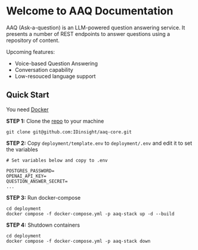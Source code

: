 # Welcome to AAQ Documentation

AAQ (Ask-a-question) is an LLM-powered question answering service. It presents a number
of REST endpoints to answer questions using a repository of content.

Upcoming features:

* Voice-based Question Answering
* Conversation capability
* Low-resouced language support

## Quick Start

You need [Docker](https://docs.docker.com/get-docker/)

**STEP 1:** Clone the [repo](https://github.com/IDinsight/aaq-core) to your machine

    git clone git@github.com:IDinsight/aaq-core.git


**STEP 2:** Copy `deployment/template.env` to `deployment/.env` and edit it to set the variables

    # Set variables below and copy to .env

    POSTGRES_PASSWORD=
    OPENAI_API_KEY=
    QUESTION_ANSWER_SECRET=
    ...

**STEP 3:** Run docker-compose

    cd deployment
    docker compose -f docker-compose.yml -p aaq-stack up -d --build

**STEP 4:** Shutdown containers

    cd deployment
    docker compose -f docker-compose.yml -p aaq-stack down
